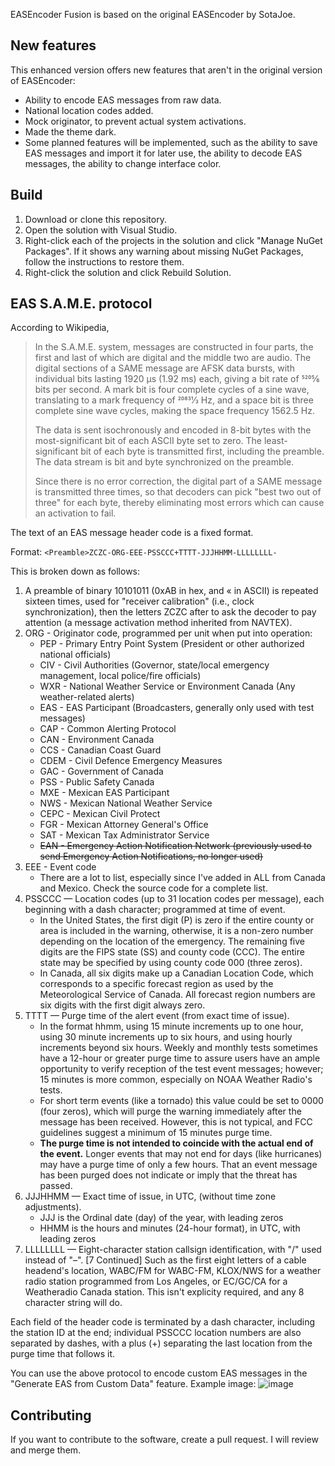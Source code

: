 EASEncoder Fusion is based on the original EASEncoder by SotaJoe.

## New features
This enhanced version offers new features that aren't in the original version of EASEncoder:
* Ability to encode EAS messages from raw data.
* National location codes added.
* Mock originator, to prevent actual system activations.
* Made the theme dark.
* Some planned features will be implemented, such as the ability to save EAS messages and import it for later use, the ability to decode EAS messages, the ability to change interface color.

## Build
1. Download or clone this repository.
2. Open the solution with Visual Studio.
3. Right-click each of the projects in the solution and click "Manage NuGet Packages". If it shows any warning about missing NuGet Packages, follow the instructions to restore them.
4. Right-click the solution and click Rebuild Solution.

## EAS S.A.M.E. protocol
According to Wikipedia,
> In the S.A.M.E. system, messages are constructed in four parts, the first and last of which are digital and the middle two are audio. The digital sections of a SAME message are AFSK data bursts, with individual bits lasting 1920 μs (1.92 ms) each, giving a bit rate of 5205⁄6 bits per second. A mark bit is four complete cycles of a sine wave, translating to a mark frequency of 20831⁄3 Hz, and a space bit is three complete sine wave cycles, making the space frequency 1562.5 Hz.
>
> The data is sent isochronously and encoded in 8-bit bytes with the most-significant bit of each ASCII byte set to zero. The least-significant bit of each byte is transmitted first, including the preamble. The data stream is bit and byte synchronized on the preamble.
>
> Since there is no error correction, the digital part of a SAME message is transmitted three times, so that decoders can pick "best two out of three" for each byte, thereby eliminating most errors which can cause an activation to fail.

The text of an EAS message header code is a fixed format.

Format: `<Preamble>ZCZC-ORG-EEE-PSSCCC+TTTT-JJJHHMM-LLLLLLLL-`

This is broken down as follows:
1. A preamble of binary 10101011 (0xAB in hex, and « in ASCII) is repeated sixteen times, used for "receiver calibration" (i.e., clock synchronization), then the letters ZCZC after to ask the decoder to pay attention (a message activation method inherited from NAVTEX).
2. ORG - Originator code, programmed per unit when put into operation:
    * PEP - Primary Entry Point System (President or other authorized national officials)
    * CIV - Civil Authorities (Governor, state/local emergency management, local police/fire officials)
    * WXR - National Weather Service or Environment Canada (Any weather-related alerts)
    * EAS - EAS Participant (Broadcasters, generally only used with test messages)
    * CAP - Common Alerting Protocol
    * CAN - Environment Canada
    * CCS - Canadian Coast Guard
    * CDEM - Civil Defence Emergency Measures
    * GAC - Government of Canada
    * PSS - Public Safety Canada
    * MXE - Mexican EAS Participant
    * NWS - Mexican National Weather Service
    * CEPC - Mexican Civil Protect
    * FGR - Mexican Attorney General's Office
    * SAT - Mexican Tax Administrator Service
    * ~~EAN - Emergency Action Notification Network (previously used to send Emergency Action Notifications, no longer used)~~
3. EEE - Event code
    * There are a lot to list, especially since I've added in ALL from Canada and Mexico. Check the source code for a complete list.
4. PSSCCC — Location codes (up to 31 location codes per message), each beginning with a dash character; programmed at time of event.
    * In the United States, the first digit (P) is zero if the entire county or area is included in the warning, otherwise, it is a non-zero number depending on the location of the emergency. The remaining five digits are the FIPS state (SS) and county code (CCC). The entire state may be specified by using county code 000 (three zeros).
    * In Canada, all six digits make up a Canadian Location Code, which corresponds to a specific forecast region as used by the Meteorological Service of Canada. All forecast region numbers are six digits with the first digit always zero.
5. TTTT — Purge time of the alert event (from exact time of issue).
    * In the format hhmm, using 15 minute increments up to one hour, using 30 minute increments up to six hours, and using hourly increments beyond six hours. Weekly and monthly tests sometimes have a 12-hour or greater purge time to assure users have an ample opportunity to verify reception of the test event messages; however; 15 minutes is more common, especially on NOAA Weather Radio's tests.
    * For short term events (like a tornado) this value could be set to 0000 (four zeros), which will purge the warning immediately after the message has been received. However, this is not typical, and FCC guidelines suggest a minimum of 15 minutes purge time.
    * **The purge time is not intended to coincide with the actual end of the event.** Longer events that may not end for days (like hurricanes) may have a purge time of only a few hours. That an event message has been purged does not indicate or imply that the threat has passed.
6. JJJHHMM — Exact time of issue, in UTC, (without time zone adjustments).
    * JJJ is the Ordinal date (day) of the year, with leading zeros
    * HHMM is the hours and minutes (24-hour format), in UTC, with leading zeros
7. LLLLLLLL — Eight-character station callsign identification, with "/" used instead of "–".
[7 Continued] Such as the first eight letters of a cable headend's location, WABC/FM for WABC-FM, KLOX/NWS for a weather radio station programmed from Los Angeles, or EC/GC/CA for a Weatheradio Canada station. This isn't explicity required, and any 8 character string will do.

Each field of the header code is terminated by a dash character, including the station ID at the end; individual PSSCCC location numbers are also separated by dashes, with a plus (+) separating the last location from the purge time that follows it.

You can use the above protocol to encode custom EAS messages in the "Generate EAS from Custom Data" feature. Example image:
![image](https://user-images.githubusercontent.com/40973492/124539987-bfb12000-de48-11eb-9c00-8c3826a5b097.png)

## Contributing
If you want to contribute to the software, create a pull request. I will review and merge them.